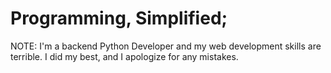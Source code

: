 # Programming, Simplified;
 NOTE: I'm a backend Python Developer and my web development skills are terrible. I did my best, and I apologize for any mistakes. 

